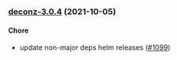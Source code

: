 
<a name="deconz-3.0.4"></a>
### [deconz-3.0.4](https://github.com/truecharts/apps/compare/deconz-3.0.3...deconz-3.0.4) (2021-10-05)

#### Chore

* update non-major deps helm releases ([#1099](https://github.com/truecharts/apps/issues/1099))

